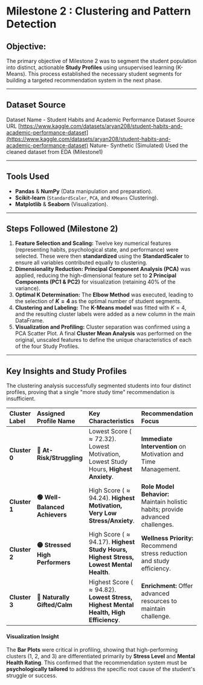 #  Milestone 2 : Clustering and Pattern Detection

##  Objective: 
The primary objective of Milestone 2 was to segment the student population into distinct, actionable **Study Profiles** using unsupervised learning (K-Means). This process established the necessary student segments for building a targeted recommendation system in the next phase.

***

##  Dataset Source
Dataset Name - Student Habits and Academic Performance Dataset 
Source URL [https://www.kaggle.com/datasets/aryan208/student-habits-and-academic-performance-dataset](https://www.kaggle.com/datasets/aryan208/student-habits-and-academic-performance-dataset) 
Nature- Synthetic (Simulated) 
Used the cleaned dataset from EDA (Milestone1)

***

##  Tools Used
* **Pandas** & **NumPy** (Data manipulation and preparation).
* **Scikit-learn** (`StandardScaler`, `PCA`, and `KMeans` Clustering).
* **Matplotlib** & **Seaborn** (Visualization).

***

## Steps Followed (Milestone 2)

1.  **Feature Selection and Scaling:** Twelve key numerical features (representing habits, psychological state, and performance) were selected. These were then **standardized** using the **StandardScaler** to ensure all variables contributed equally to clustering.
2.  **Dimensionality Reduction:** **Principal Component Analysis (PCA)** was applied, reducing the high-dimensional feature set to **2 Principal Components (PC1 & PC2)** for visualization (retaining 40% of the variance).
3.  **Optimal K Determination:** The **Elbow Method** was executed, leading to the selection of **$K=4$** as the optimal number of student segments.
4.  **Clustering and Labeling:** The **K-Means model** was fitted with $K=4$, and the resulting cluster labels were added as a new column in the main DataFrame.
5.  **Visualization and Profiling:** Cluster separation was confirmed using a PCA Scatter Plot. A final **Cluster Mean Analysis** was performed on the original, unscaled features to define the unique characteristics of each of the four Study Profiles.

***

##  Key Insights and Study Profiles

The clustering analysis successfully segmented students into four distinct profiles, proving that a single "more study time" recommendation is insufficient.

| Cluster Label | Assigned Profile Name | Key Characteristics | Recommendation Focus |
| :--- | :--- | :--- | :--- |
| **Cluster 0** | **🔴 At-Risk/Struggling** | Lowest Score ($\approx 72.32$). Lowest Motivation, Lowest Study Hours, **Highest Anxiety**. | **Immediate Intervention** on Motivation and Time Management. |
| **Cluster 1** | **🟢 Well-Balanced Achievers** | High Score ($\approx 94.24$). **Highest Motivation, Very Low Stress/Anxiety**. | **Role Model Behavior:** Maintain holistic habits; provide advanced challenges. |
| **Cluster 2** | **🟡 Stressed High Performers** | High Score ($\approx 94.17$). **Highest Study Hours, Highest Stress, Lowest Mental Health**. | **Wellness Priority:** Recommend stress reduction and study efficiency. |
| **Cluster 3** | **🔵 Naturally Gifted/Calm** | Highest Score ($\approx 94.82$). **Lowest Stress, Highest Mental Health, High Efficiency**. | **Enrichment:** Offer advanced resources to maintain challenge. |

#### Visualization Insight

The **Bar Plots** were critical in profiling, showing that high-performing clusters (1, 2, and 3) are differentiated primarily by **Stress Level** and **Mental Health Rating**. This confirmed that the recommendation system must be **psychologically tailored** to address the specific root cause of the student's struggle or success.
